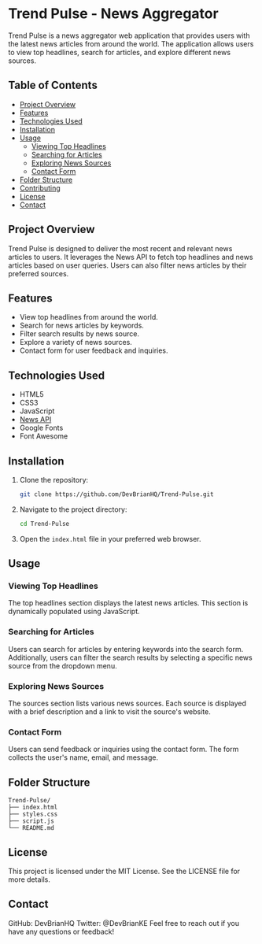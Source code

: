 # Trend Pulse - News Aggregator

Trend Pulse is a news aggregator web application that provides users with the latest news articles from around the world. The application allows users to view top headlines, search for articles, and explore different news sources.

## Table of Contents

- [Project Overview](#project-overview)
- [Features](#features)
- [Technologies Used](#technologies-used)
- [Installation](#installation)
- [Usage](#usage)
  - [Viewing Top Headlines](#viewing-top-headlines)
  - [Searching for Articles](#searching-for-articles)
  - [Exploring News Sources](#exploring-news-sources)
  - [Contact Form](#contact-form)
- [Folder Structure](#folder-structure)
- [Contributing](#contributing)
- [License](#license)
- [Contact](#contact)

## Project Overview

Trend Pulse is designed to deliver the most recent and relevant news articles to users. It leverages the News API to fetch top headlines and news articles based on user queries. Users can also filter news articles by their preferred sources.

## Features

- View top headlines from around the world.
- Search for news articles by keywords.
- Filter search results by news source.
- Explore a variety of news sources.
- Contact form for user feedback and inquiries.

## Technologies Used

- HTML5
- CSS3
- JavaScript
- [News API](https://newsapi.org/)
- Google Fonts
- Font Awesome

## Installation

1. Clone the repository:
    ```bash
    git clone https://github.com/DevBrianHQ/Trend-Pulse.git
    ```
2. Navigate to the project directory:
    ```bash
    cd Trend-Pulse
    ```
3. Open the `index.html` file in your preferred web browser.

## Usage

### Viewing Top Headlines

The top headlines section displays the latest news articles. This section is dynamically populated using JavaScript.

### Searching for Articles

Users can search for articles by entering keywords into the search form. Additionally, users can filter the search results by selecting a specific news source from the dropdown menu.

### Exploring News Sources

The sources section lists various news sources. Each source is displayed with a brief description and a link to visit the source's website.

### Contact Form

Users can send feedback or inquiries using the contact form. The form collects the user's name, email, and message.

## Folder Structure

```plaintext
Trend-Pulse/
├── index.html
├── styles.css
├── script.js
└── README.md
```
## License
This project is licensed under the MIT License. See the LICENSE file for more details.

## Contact
GitHub: DevBrianHQ
Twitter: @DevBrianKE
Feel free to reach out if you have any questions or feedback!
